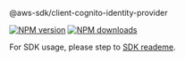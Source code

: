 @aws-sdk/client-cognito-identity-provider

[![NPM version](https://img.shields.io/npm/v/@aws-sdk/client-cognito-identity-provider/preview.svg)](https://www.npmjs.com/package/@aws-sdk/client-cognito-identity-provider)
[![NPM downloads](https://img.shields.io/npm/dm/@aws-sdk/client-cognito-identity-provider.svg)](https://www.npmjs.com/package/@aws-sdk/client-cognito-identity-provider)

For SDK usage, please step to [SDK reademe](https://github.com/aws/aws-sdk-js-v3).
